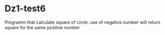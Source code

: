 # Dz1-test6

Programm that calculate square of circle. 
use of negative number will return square for the same positive number
